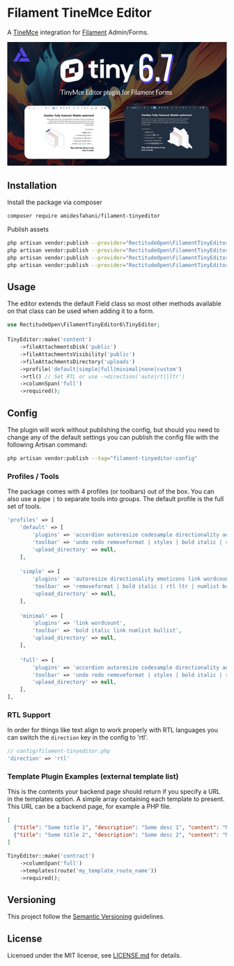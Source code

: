 # Filament TineMce Editor

A [TineMce](https://www.tiny.cloud/) integration for [Filament](https://filamentphp.com/) Admin/Forms.

![tiny-editor](images/filament-tinyeditor.jpg?raw=true)

## Installation

Install the package via composer

```bash
composer require amidesfahani/filament-tinyeditor
```

Publish assets
```bash
php artisan vendor:publish --provider="RectitudeOpen\FilamentTinyEditor6\TinyeditorServiceProvider"
php artisan vendor:publish --provider="RectitudeOpen\FilamentTinyEditor6\TinyeditorServiceProvider" --tag="config"
php artisan vendor:publish --provider="RectitudeOpen\FilamentTinyEditor6\TinyeditorServiceProvider" --tag="views"
php artisan vendor:publish --provider="RectitudeOpen\FilamentTinyEditor6\TinyeditorServiceProvider" --tag="public"
```

## Usage

The editor extends the default Field class so most other methods available on that class can be used when adding it to a form.

```php
use RectitudeOpen\FilamentTinyEditor6\TinyEditor;

TinyEditor::make('content')
	->fileAttachmentsDisk('public')
	->fileAttachmentsVisibility('public')
	->fileAttachmentsDirectory('uploads')
    ->profile('default|simple|full|minimal|none|custom')
	->rtl() // Set RTL or use ->direction('auto|rtl|ltr')
	->columnSpan('full')
    ->required();
```

## Config

The plugin will work without publishing the config, but should you need to change any of the default settings you can publish the config file with the following Artisan command:

```bash
php artisan vendor:publish --tag="filament-tinyeditor-config"
```


### Profiles / Tools

The package comes with 4 profiles (or toolbars) out of the box. You can also use a pipe `|` to separate tools into groups. The default profile is the full set of tools.

```php
'profiles' => [
    'default' => [
		'plugins' => 'accordion autoresize codesample directionality advlist link image lists preview pagebreak searchreplace wordcount code fullscreen insertdatetime media table emoticons',
		'toolbar' => 'undo redo removeformat | styles | bold italic | rtl ltr | alignjustify alignright aligncenter alignleft | numlist bullist outdent indent | forecolor backcolor | blockquote table toc hr | image link media codesample emoticons | wordcount fullscreen',
		'upload_directory' => null,
	],

	'simple' => [
		'plugins' => 'autoresize directionality emoticons link wordcount',
		'toolbar' => 'removeformat | bold italic | rtl ltr | numlist bullist | link emoticons',
		'upload_directory' => null,
	],

	'minimal' => [
		'plugins' => 'link wordcount',
		'toolbar' => 'bold italic link numlist bullist',
		'upload_directory' => null,
	],

	'full' => [
		'plugins' => 'accordion autoresize codesample directionality advlist autolink link image lists charmap preview anchor pagebreak searchreplace wordcount visualblocks visualchars code fullscreen insertdatetime media table emoticons template help',
		'toolbar' => 'undo redo removeformat | styles | bold italic | rtl ltr | alignjustify alignright aligncenter alignleft | numlist bullist outdent indent accordion | forecolor backcolor | blockquote table toc hr | image link anchor media codesample emoticons | visualblocks print preview wordcount fullscreen help',
		'upload_directory' => null,
	],
],
```

### RTL Support

In order for things like text align to work properly with RTL languages you 
can switch the `direction` key in the config to 'rtl'.

```php
// config/filament-tinyeditor.php
'direction' => 'rtl'
```

### Template Plugin Examples (external template list)

This is the contents your backend page should return if you specify a URL in the templates option. A simple array containing each template to present. This URL can be a backend page, for example a PHP file.

```json
[
  {"title": "Some title 1", "description": "Some desc 1", "content": "My content"},
  {"title": "Some title 2", "description": "Some desc 2", "content": "My content"}
]
```
```php
TinyEditor::make('contract')
	->columnSpan('full')
	->templates(route('my_template_route_name'))
    ->required();
```

## Versioning

This project follow the [Semantic Versioning](https://semver.org/) guidelines.

## License

Licensed under the MIT license, see [LICENSE.md](LICENSE.md) for details.
